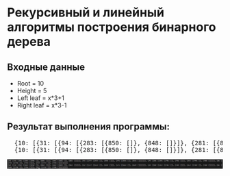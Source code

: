 # Рекурсивный и линейный алгоритмы построения бинарного дерева
## Входные данные
* Root = 10
* Height = 5
* Left leaf = x*3+1
* Right leaf = x*3-1
## Результат выполнения программы:
<pre>
  {10: [{31: [{94: [{283: [{850: []}, {848: []}]}, {281: [{844: []}, {842: []}]}]}, {92: [{277: [{832: []}, {830: []}]}, {275: [{826: []}, {824: []}]}]}]}, {29: [{88: [{265: [{796: []}, {794: []}]}, {263: [{790: []}, {788: []}]}]}, {86: [{259: [{778: []}, {776: []}]}, {257: [{772: []}, {770: []}]}]}]}]}
  {10: [{31: [{94: [{283: [{850: []}, {848: []}]}, {281: [{844: []}, {842: []}]}]}, {92: [{277: [{832: []}, {830: []}]}, {275: [{826: []}, {824: []}]}]}]}, {29: [{88: [{265: [{796: []}, {794: []}]}, {263: [{790: []}, {788: []}]}]}, {86: [{259: [{778: []}, {776: []}]}, {257: [{772: []}, {770: []}]}]}]}]}
</pre>
<img src="https://raw.githubusercontent.com/ArtemijKarandashov/term4/refs/heads/main/prog/lab-1/result.jpg">
